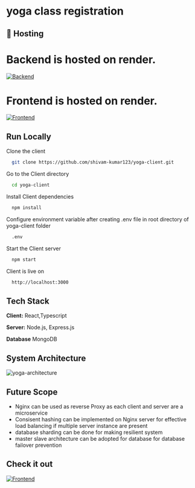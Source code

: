 # yoga class registration

## 🔗 Hosting
# Backend is hosted on render.
[![Backend](https://img.shields.io/badge/Backend-deployed-brightgreen?style=for-the-badge&logo=appveyor)](https://yoga-server-2ew8.onrender.com/)
# Frontend is hosted on render.
[![Frontend](https://img.shields.io/badge/Frontend-deployed-blueviolet?style=for-the-badge&logo=appveyor)](https://yoga-client-e1u4.onrender.com/)


## Run Locally

Clone the client

```bash
  git clone https://github.com/shivam-kumar123/yoga-client.git
```

Go to the Client directory

```bash
  cd yoga-client
```

Install Client dependencies

```bash
  npm install
```

Configure environment variable after creating .env file in root directory of yoga-client folder

```bash
  .env
```

Start the Client server 

```bash
  npm start
```

Client is live on 

```bash
  http://localhost:3000
```



## Tech Stack

**Client:** React,Typescript

**Server:** Node.js, Express.js

**Database** MongoDB




## System Architecture
![yoga-architecture](https://github.com/shivam-kumar123/yoga-client/assets/75497119/feeebd72-62e3-4f24-9909-7654c364dbf6)



## Future Scope

- Nginx can be used as reverse Proxy as each client and server are a microservice
- Consisent hashing can be implemented on Nginx server for effective load balancing if multiple server instance are present 
- database sharding can be done for making resilient system
- master slave architecture can be adopted for database for database failover prevention

## Check it out
[![Frontend](https://img.shields.io/badge/Project-deployed-blue?style=for-the-badge&logo=appveyor)](https://yoga-client-e1u4.onrender.com/)
